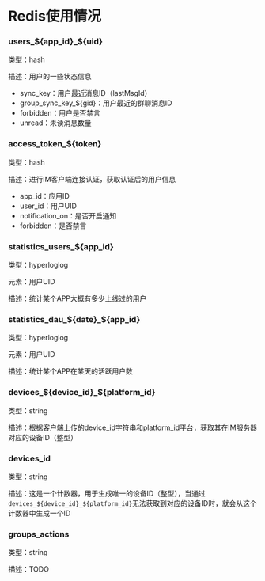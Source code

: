 # Redis使用情况

### users\_\${app\_id}\_\${uid}

类型：hash

描述：用户的一些状态信息

- sync\_key：用户最近消息ID（lastMsgId）
- group\_sync\_key\_\${gid}：用户最近的群聊消息ID
- forbidden：用户是否禁言
- unread：未读消息数量

### access\_token\_\${token}

类型：hash

描述：进行IM客户端连接认证，获取认证后的用户信息

- app\_id：应用ID
- user\_id：用户UID
- notification\_on：是否开启通知
- forbidden：是否禁言

### statistics\_users\_\${app_id}

类型：hyperloglog

元素：用户UID

描述：统计某个APP大概有多少上线过的用户

### statistics\_dau\_\${date}\_\${app\_id}

类型：hyperloglog

元素：用户UID

描述：统计某个APP在某天的活跃用户数

### devices\_\${device\_id}\_\${platform\_id}

类型：string

描述：根据客户端上传的device\_id字符串和platform\_id平台，获取其在IM服务器对应的设备ID（整型）

### devices\_id

类型：string

描述：这是一个计数器，用于生成唯一的设备ID（整型），当通过`devices_${device_id}_${platform_id}`无法获取到对应的设备ID时，就会从这个计数器中生成一个ID

### groups\_actions

类型：string

描述：TODO
